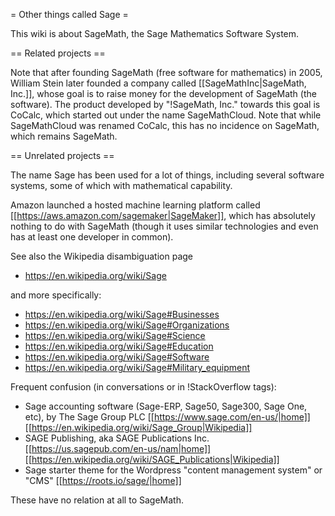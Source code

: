 = Other things called Sage =

This wiki is about SageMath, the Sage Mathematics Software System.

== Related projects ==

Note that after founding SageMath (free software for mathematics) in 2005,
William Stein later founded a company called [[SageMathInc|SageMath, Inc.]],
whose goal is to raise money for the development of SageMath (the software).
The product developed by "!SageMath, Inc." towards this goal is CoCalc,
which started out under the name SageMathCloud. Note that while SageMathCloud
was renamed CoCalc, this has no incidence on SageMath, which remains SageMath.

== Unrelated projects ==

The name Sage has been used for a lot of things, including several
software systems, some of which with mathematical capability.

Amazon launched a hosted machine learning platform called [[https://aws.amazon.com/sagemaker|SageMaker]], which has absolutely nothing to do with SageMath (though it uses similar technologies and even has at least one developer in common).

See also the Wikipedia disambiguation page

  * https://en.wikipedia.org/wiki/Sage

and more specifically:

  * https://en.wikipedia.org/wiki/Sage#Businesses
  * https://en.wikipedia.org/wiki/Sage#Organizations
  * https://en.wikipedia.org/wiki/Sage#Science
  * https://en.wikipedia.org/wiki/Sage#Education
  * https://en.wikipedia.org/wiki/Sage#Software
  * https://en.wikipedia.org/wiki/Sage#Military_equipment

Frequent confusion (in conversations or in !StackOverflow tags):

  * Sage accounting software (Sage-ERP, Sage50, Sage300, Sage One, etc), by The Sage Group PLC [[https://www.sage.com/en-us/|home]] [[https://en.wikipedia.org/wiki/Sage_Group|Wikipedia]]
  * SAGE Publishing, aka SAGE Publications Inc. [[https://us.sagepub.com/en-us/nam|home]] [[https://en.wikipedia.org/wiki/SAGE_Publications|Wikipedia]]
  * Sage starter theme for the Wordpress "content management system" or "CMS" [[https://roots.io/sage/|home]]

These have no relation at all to SageMath.
